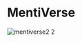 # MentiVerse
![mentiverse2 2](https://user-images.githubusercontent.com/82118793/212145538-06358b2e-355f-4bab-8272-e1cc575d6149.png)
